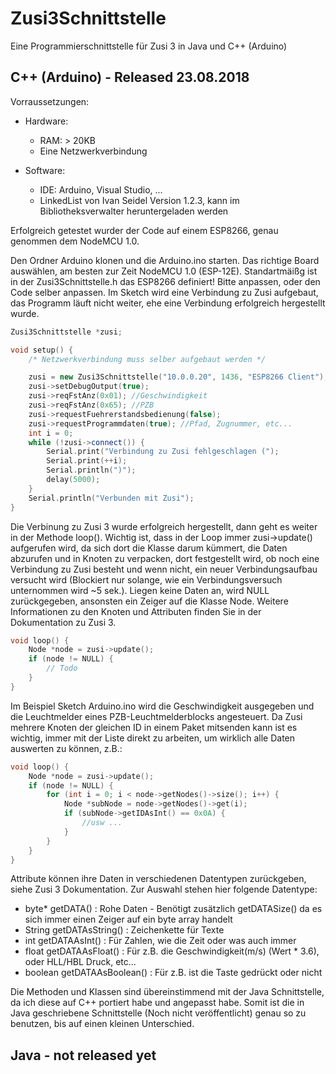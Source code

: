 # Zusi3Schnittstelle
Eine Programmierschnittstelle für Zusi 3 in Java und C++ (Arduino)

## C++ (Arduino) - Released 23.08.2018

Vorraussetzungen:
  - Hardware:
    - RAM: > 20KB
    - Eine Netzwerkverbindung
  
  - Software:
    - IDE: Arduino, Visual Studio, ...
    - LinkedList von Ivan Seidel Version 1.2.3, kann im Bibliotheksverwalter heruntergeladen werden
  
Erfolgreich getestet wurder der Code auf einem ESP8266, genau genommen dem NodeMCU 1.0.

Den Ordner Arduino klonen und die Arduino.ino starten. Das richtige Board auswählen, am besten zur Zeit NodeMCU 1.0 (ESP-12E).
Standartmäißg ist in der Zusi3Schnittstelle.h das ESP8266 definiert! Bitte anpassen, oder den Code selber anpassen.
Im Sketch wird eine Verbindung zu Zusi aufgebaut, das Programm läuft nicht weiter, ehe eine Verbindung erfolgreich hergestellt wurde.

```c++
Zusi3Schnittstelle *zusi;

void setup() {
	/* Netzwerkverbindung muss selber aufgebaut werden */

	zusi = new Zusi3Schnittstelle("10.0.0.20", 1436, "ESP8266 Client");
	zusi->setDebugOutput(true);
	zusi->reqFstAnz(0x01); //Geschwindigkeit
	zusi->reqFstAnz(0x65); //PZB
	zusi->requestFuehrerstandsbedienung(false);
	zusi->requestProgrammdaten(true); //Pfad, Zugnummer, etc...
	int i = 0;
	while (!zusi->connect()) {
		Serial.print("Verbindung zu Zusi fehlgeschlagen (");
		Serial.print(++i);
		Serial.println(")");
		delay(5000);
	}
	Serial.println("Verbunden mit Zusi");
}
```

Die Verbinung zu Zusi 3 wurde erfolgreich hergestellt, dann geht es weiter in der Methode loop().
Wichtig ist, dass in der Loop immer zusi->update() aufgerufen wird, da sich dort die Klasse darum kümmert, die Daten abzurufen und in Knoten zu verpacken, dort festgestellt wird, ob noch eine Verbindung zu Zusi besteht und wenn nicht, ein neuer Verbindungsaufbau versucht wird (Blockiert nur solange, wie ein Verbindungsversuch unternommen wird ~5 sek.). Liegen keine Daten an, wird NULL zurückgegeben, ansonsten ein Zeiger auf die Klasse Node.
Weitere Informationen zu den Knoten und Attributen finden Sie in der Dokumentation zu Zusi 3.

```c++
void loop() {
	Node *node = zusi->update();
	if (node != NULL) {
		// Todo
	}
}
```
Im Beispiel Sketch Arduino.ino wird die Geschwindigkeit ausgegeben und die Leuchtmelder eines PZB-Leuchtmelderblocks angesteuert.
Da Zusi mehrere Knoten der gleichen ID in einem Paket mitsenden kann ist es wichtig, immer mit der Liste direkt zu arbeiten, um wirklich alle Daten auswerten zu können, z.B.:
```c++
void loop() {
	Node *node = zusi->update();
	if (node != NULL) {
		for (int i = 0; i < node->getNodes()->size(); i++) {
			Node *subNode = node->getNodes()->get(i);
			if (subNode->getIDAsInt() == 0x0A) {
				//usw ...
			}
		}
	}
}
```
Attribute können ihre Daten in verschiedenen Datentypen zurückgeben, siehe Zusi 3 Dokumentation.
Zur Auswahl stehen hier folgende Datentype:
  - byte* getDATA() : Rohe Daten - Benötigt zusätzlich getDATASize() da es sich immer einen Zeiger auf ein byte array handelt
  - String getDATAsString() : Zeichenkette für Texte
  - int getDATAAsInt() : Für Zahlen, wie die Zeit oder was auch immer
  - float getDATAAsFloat() : Für z.B. die Geschwindigkeit(m/s) (Wert * 3.6), oder HLL/HBL Druck, etc...
  - boolean getDATAAsBoolean() : Für z.B. ist die Taste gedrückt oder nicht
  
  Die Methoden und Klassen sind übereinstimmend mit der Java Schnittstelle, da ich diese auf C++ portiert habe und angepasst habe. Somit ist die in Java geschriebene Schnittstelle (Noch nicht veröffentlicht) genau so zu benutzen, bis auf einen kleinen Unterschied.

## Java - not released yet
